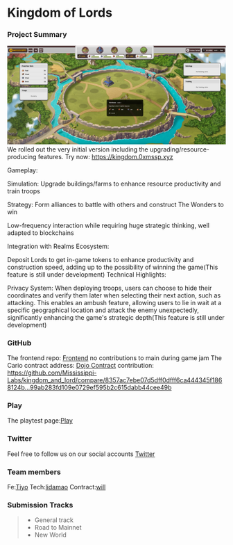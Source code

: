 # Kingdom of Lords

### Project Summary
![Cover](./images/1.jpg)
We rolled out the very initial version including the upgrading/resource-producing features. Try now: https://kingdom.0xmssp.xyz

Gameplay:

Simulation: Upgrade buildings/farms to enhance resource productivity and train troops

Strategy: Form alliances to battle with others and construct The Wonders to win

Low-frequency interaction while requiring huge strategic thinking, well adapted to blockchains

Integration with Realms Ecosystem:

Deposit Lords to get in-game tokens to enhance productivity and construction speed, adding up to the possibility of winning the game(This feature is still under development)
Technical Highlights:

Privacy System: When deploying troops, users can choose to hide their coordinates and verify them later when selecting their next action, such as attacking. This enables an ambush feature, allowing users to lie in wait at a specific geographical location and attack the enemy unexpectedly, significantly enhancing the game's strategic depth(This feature is still under development)

### GitHub
The frontend repo: [Frontend](https://github.com/Mississippi-Labs/kingdom_and_lord_fe) no contributions to main during game jam
The Cario contract address: [Dojo Contract](https://github.com/Mississippi-Labs/kingdom_and_lord) contribution: https://github.com/Mississippi-Labs/kingdom_and_lord/compare/8357ac7ebe07d5dff0dfff6ca444345f1868124b...99ab283fd109e0729ef595b2c615dabb44cee49b

### Play
The playtest page:[Play](https://kingdom.0xmssp.xyz/)


### Twitter
Feel free to follow us on our social accounts
[Twitter](https://twitter.com/0xMississippi)

### Team members
Fe:[Tiyo](https://github.com/TiyoSheng)
Tech:[lidamao](https://github.com/LidamaoHub)
Contract:[will](https://github.com/zsluedem)

### Submission Tracks
> - General track
> - Road to Mainnet 
> - New World
